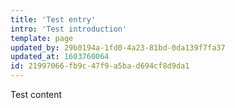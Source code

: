 ```yaml
---
title: 'Test entry'
intro: 'Test introduction'
template: page
updated_by: 29b0194a-1fd0-4a23-81bd-0da139f7fa37
updated_at: 1603760064
id: 21997066-fb9c-47f9-a5ba-d694cf8d9da1
---
```

Test content